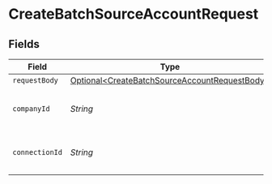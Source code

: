 # CreateBatchSourceAccountRequest


## Fields

| Field                                                                                                            | Type                                                                                                             | Required                                                                                                         | Description                                                                                                      | Example                                                                                                          |
| ---------------------------------------------------------------------------------------------------------------- | ---------------------------------------------------------------------------------------------------------------- | ---------------------------------------------------------------------------------------------------------------- | ---------------------------------------------------------------------------------------------------------------- | ---------------------------------------------------------------------------------------------------------------- |
| `requestBody`                                                                                                    | [Optional\<CreateBatchSourceAccountRequestBody>](../../models/operations/CreateBatchSourceAccountRequestBody.md) | :heavy_minus_sign:                                                                                               | N/A                                                                                                              |                                                                                                                  |
| `companyId`                                                                                                      | *String*                                                                                                         | :heavy_check_mark:                                                                                               | Unique identifier for a company.                                                                                 | 8a210b68-6988-11ed-a1eb-0242ac120002                                                                             |
| `connectionId`                                                                                                   | *String*                                                                                                         | :heavy_check_mark:                                                                                               | Unique identifier for a connection.                                                                              | 2e9d2c44-f675-40ba-8049-353bfcb5e171                                                                             |